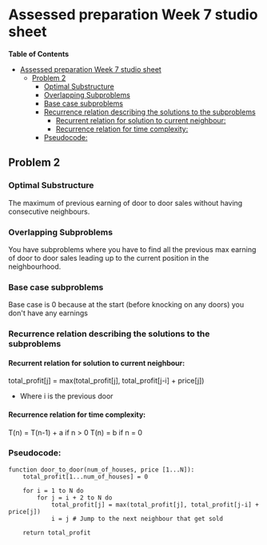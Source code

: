 # Assessed preparation Week 7 studio sheet

<!-- markdown-toc start - Don't edit this section. Run M-x markdown-toc-refresh-toc -->
**Table of Contents**

- [Assessed preparation Week 7 studio sheet](#assessed-preparation-week-7-studio-sheet)
    - [Problem 2](#problem-2)
        - [Optimal Substructure](#optimal-substructure)
        - [Overlapping Subproblems](#overlapping-subproblems)
        - [Base case subproblems](#base-case-subproblems)
        - [Recurrence relation describing the solutions to the subproblems](#recurrence-relation-describing-the-solutions-to-the-subproblems)
            - [Recurrent relation for solution to current neighbour:](#recurrent-relation-for-solution-to-current-neighbour)
            - [Recurrence relation for time complexity:](#recurrence-relation-for-time-complexity)
        - [Pseudocode:](#pseudocode)

<!-- markdown-toc end -->


## Problem 2

### Optimal Substructure
The maximum of previous earning of door to door sales without having consecutive neighbours.



### Overlapping Subproblems
You have subproblems where you have to find all the previous max earning of door to door sales leading up to the current position in the neighbourhood.


### Base case subproblems
Base case is 0 because at the start (before knocking on any doors) you don't have any earnings 


### Recurrence relation describing the solutions to the subproblems
#### Recurrent relation for solution to current neighbour:
total_profit[j] = max(total_profit[j], total_profit[j-i] + price[j])
* Where i is the previous door

#### Recurrence relation for time complexity:
T(n) = T(n-1) + a if n > 0
T(n) = b if n = 0

### Pseudocode:


```
function door_to_door(num_of_houses, price [1...N]):
    total_profit[1...num_of_houses] = 0

    for i = 1 to N do
        for j = i + 2 to N do
            total_profit[j] = max(total_profit[j], total_profit[j-i] + price[j])
            i = j # Jump to the next neighbour that get sold

    return total_profit
```
